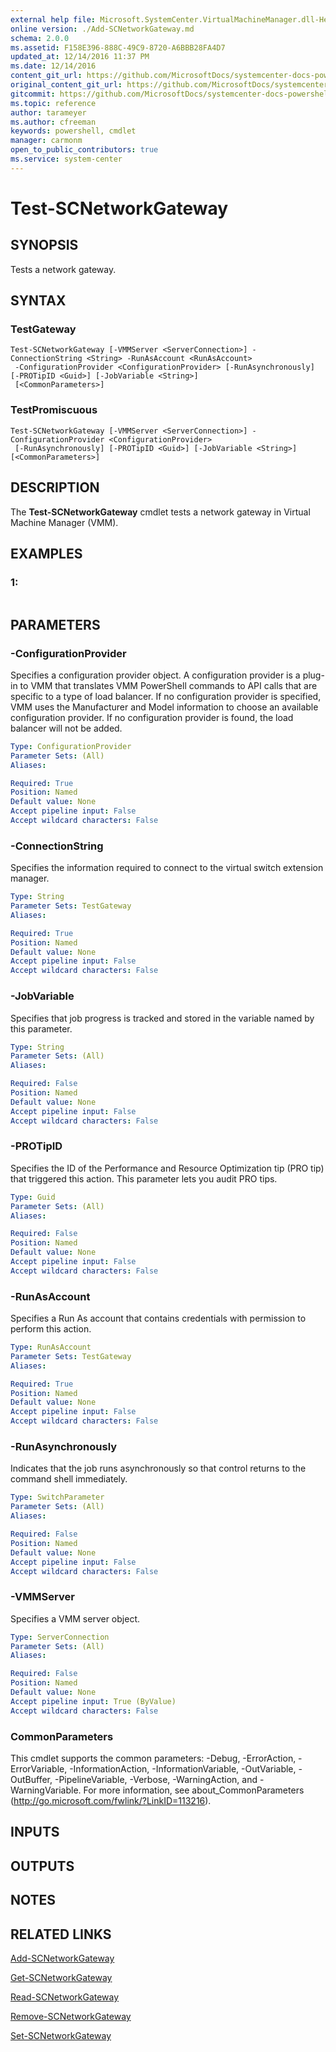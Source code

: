 ```yaml
---
external help file: Microsoft.SystemCenter.VirtualMachineManager.dll-Help.xml
online version: ./Add-SCNetworkGateway.md
schema: 2.0.0
ms.assetid: F158E396-888C-49C9-8720-A6BBB28FA4D7
updated_at: 12/14/2016 11:37 PM
ms.date: 12/14/2016
content_git_url: https://github.com/MicrosoftDocs/systemcenter-docs-powershell/blob/master/systemcenter-cmdlets/SystemCenter2016/VirtualMachineManager/v1/Test-SCNetworkGateway.md
original_content_git_url: https://github.com/MicrosoftDocs/systemcenter-docs-powershell/blob/master/systemcenter-cmdlets/SystemCenter2016/VirtualMachineManager/v1/Test-SCNetworkGateway.md
gitcommit: https://github.com/MicrosoftDocs/systemcenter-docs-powershell/blob/ddd0fefc9adaabb9394eb6c21b33370913d1830d/systemcenter-cmdlets/SystemCenter2016/VirtualMachineManager/v1/Test-SCNetworkGateway.md
ms.topic: reference
author: tarameyer
ms.author: cfreeman
keywords: powershell, cmdlet
manager: carmonm
open_to_public_contributors: true
ms.service: system-center
---
```


# Test-SCNetworkGateway

## SYNOPSIS
Tests a network gateway.

## SYNTAX

### TestGateway
```
Test-SCNetworkGateway [-VMMServer <ServerConnection>] -ConnectionString <String> -RunAsAccount <RunAsAccount>
 -ConfigurationProvider <ConfigurationProvider> [-RunAsynchronously] [-PROTipID <Guid>] [-JobVariable <String>]
 [<CommonParameters>]
```

### TestPromiscuous
```
Test-SCNetworkGateway [-VMMServer <ServerConnection>] -ConfigurationProvider <ConfigurationProvider>
 [-RunAsynchronously] [-PROTipID <Guid>] [-JobVariable <String>] [<CommonParameters>]
```

## DESCRIPTION
The **Test-SCNetworkGateway** cmdlet tests a network gateway in Virtual Machine Manager (VMM).

## EXAMPLES

### 1:
```

```

## PARAMETERS

### -ConfigurationProvider
Specifies a configuration provider object.
A configuration provider is a plug-in to VMM that translates VMM PowerShell commands to API calls that are specific to a type of load balancer.
If no configuration provider is specified, VMM uses the Manufacturer and Model information to choose an available configuration provider.
If no configuration provider is found, the load balancer will not be added.

```yaml
Type: ConfigurationProvider
Parameter Sets: (All)
Aliases: 

Required: True
Position: Named
Default value: None
Accept pipeline input: False
Accept wildcard characters: False
```

### -ConnectionString
Specifies the information required to connect to the virtual switch extension manager.

```yaml
Type: String
Parameter Sets: TestGateway
Aliases: 

Required: True
Position: Named
Default value: None
Accept pipeline input: False
Accept wildcard characters: False
```

### -JobVariable
Specifies that job progress is tracked and stored in the variable named by this parameter.

```yaml
Type: String
Parameter Sets: (All)
Aliases: 

Required: False
Position: Named
Default value: None
Accept pipeline input: False
Accept wildcard characters: False
```

### -PROTipID
Specifies the ID of the Performance and Resource Optimization tip (PRO tip) that triggered this action.
This parameter lets you audit PRO tips.

```yaml
Type: Guid
Parameter Sets: (All)
Aliases: 

Required: False
Position: Named
Default value: None
Accept pipeline input: False
Accept wildcard characters: False
```

### -RunAsAccount
Specifies a Run As account that contains credentials with permission to perform this action.

```yaml
Type: RunAsAccount
Parameter Sets: TestGateway
Aliases: 

Required: True
Position: Named
Default value: None
Accept pipeline input: False
Accept wildcard characters: False
```

### -RunAsynchronously
Indicates that the job runs asynchronously so that control returns to the command shell immediately.

```yaml
Type: SwitchParameter
Parameter Sets: (All)
Aliases: 

Required: False
Position: Named
Default value: None
Accept pipeline input: False
Accept wildcard characters: False
```

### -VMMServer
Specifies a VMM server object.

```yaml
Type: ServerConnection
Parameter Sets: (All)
Aliases: 

Required: False
Position: Named
Default value: None
Accept pipeline input: True (ByValue)
Accept wildcard characters: False
```

### CommonParameters
This cmdlet supports the common parameters: -Debug, -ErrorAction, -ErrorVariable, -InformationAction, -InformationVariable, -OutVariable, -OutBuffer, -PipelineVariable, -Verbose, -WarningAction, and -WarningVariable. For more information, see about_CommonParameters (http://go.microsoft.com/fwlink/?LinkID=113216).

## INPUTS

## OUTPUTS

## NOTES

## RELATED LINKS

[Add-SCNetworkGateway](xref:SystemCenter2016/VirtualMachineManager/v1/Add-SCNetworkGateway.md)

[Get-SCNetworkGateway](xref:SystemCenter2016/VirtualMachineManager/v1/Get-SCNetworkGateway.md)

[Read-SCNetworkGateway](xref:SystemCenter2016/VirtualMachineManager/v1/Read-SCNetworkGateway.md)

[Remove-SCNetworkGateway](xref:SystemCenter2016/VirtualMachineManager/v1/Remove-SCNetworkGateway.md)

[Set-SCNetworkGateway](xref:SystemCenter2016/VirtualMachineManager/v1/Set-SCNetworkGateway.md)

